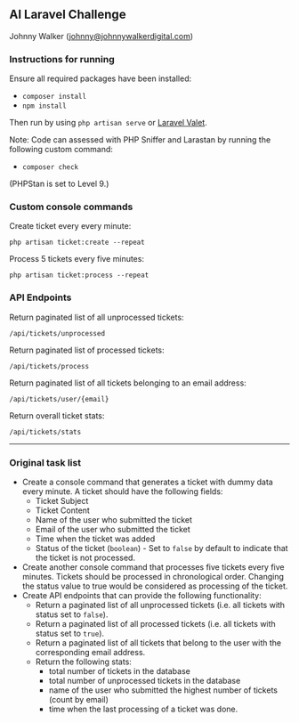 ## AI Laravel Challenge

Johnny Walker ([johnny@johnnywalkerdigital.com](mailto:johnny@johnnywalkerdigital.com))

### Instructions for running

Ensure all required packages have been installed:
 - `composer install`
 - `npm install`

Then run by using `php artisan serve` or [Laravel Valet](https://laravel.com/docs/10.x/valet).

Note: Code can assessed with PHP Sniffer and Larastan by running the following custom command:
 - `composer check`

(PHPStan is set to Level 9.)

### Custom console commands

Create ticket every every minute:

`php artisan ticket:create --repeat`

Process 5 tickets every five minutes:

`php artisan ticket:process --repeat`

### API Endpoints

Return paginated list of all unprocessed tickets:

`/api/tickets/unprocessed`

Return paginated list of processed tickets:

`/api/tickets/process`

Return paginated list of all tickets belonging to an email address:

`/api/tickets/user/{email}`

Return overall ticket stats:

`/api/tickets/stats`

---

### Original task list

- Create a console command that generates a ticket with dummy data every minute. A ticket should have the following fields:
    - Ticket Subject
    - Ticket Content
    - Name of the user who submitted the ticket
    - Email of the user who submitted the ticket
    - Time when the ticket was added
    - Status of the ticket (`boolean`) - Set to `false` by default to indicate that the ticket is not processed.
- Create another console command that processes five tickets every five minutes. Tickets should be processed in chronological order. Changing the status value to true would be considered as processing of the ticket.
- Create API endpoints that can provide the following functionality:
    - Return a paginated list of all unprocessed tickets (i.e. all tickets with status set to `false`).
    - Return a paginated list of all processed tickets (i.e. all tickets with status set to `true`).
    - Return a paginated list of all tickets that belong to the user with the corresponding email address.
    - Return the following stats:
        - total number of tickets in the database
        - total number of unprocessed tickets in the database
        - name of the user who submitted the highest number of tickets (count by email)
        - time when the last processing of a ticket was done.
